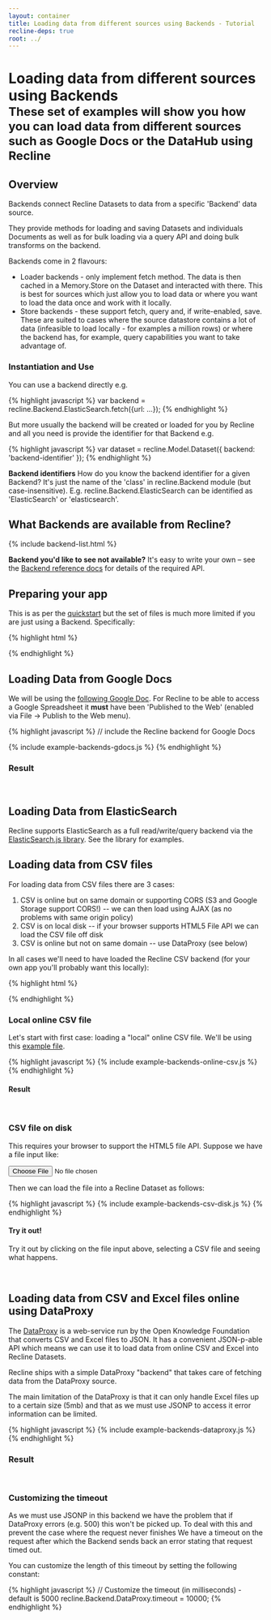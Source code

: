 ```yaml
---
layout: container
title: Loading data from different sources using Backends - Tutorial
recline-deps: true
root: ../
---
```


<div class="page-header">
  <h1>
    Loading data from different sources using Backends
    <br />
    <small>These set of examples will show you how you can load data from different
sources such as Google Docs or the DataHub using Recline</small>
  </h1>
</div>

## Overview

Backends connect Recline Datasets to data from a specific 'Backend' data
source.

They provide methods for loading and saving Datasets and individuals
Documents as well as for bulk loading via a query API and doing bulk transforms
on the backend.

Backends come in 2 flavours:

* Loader backends - only implement fetch method. The data is then cached in a
  Memory.Store on the Dataset and interacted with there. This is best for
  sources which just allow you to load data or where you want to load the data
  once and work with it locally.
* Store backends - these support fetch, query and, if write-enabled, save.
  These are suited to cases where the source datastore contains a lot of data
  (infeasible to load locally - for examples a million rows) or where the
  backend has, for example, query capabilities you want to take advantage of.

### Instantiation and Use

You can use a backend directly e.g.

{% highlight javascript %}
var backend = recline.Backend.ElasticSearch.fetch({url: ...});
{% endhighlight %}

But more usually the backend will be created or loaded for you by Recline and
all you need is provide the identifier for that Backend e.g.

{% highlight javascript %}
var dataset = recline.Model.Dataset({
  backend: 'backend-identifier'
});
{% endhighlight %}

<div class="alert alert-info">
<p><strong>Backend identifiers</strong>
How do you know the backend identifier for a given Backend? It's just the name
of the 'class' in recline.Backend module (but case-insensitive). E.g.
recline.Backend.ElasticSearch can be identified as 'ElasticSearch' or
'elasticsearch'.</p>
</div>

## What Backends are available from Recline?

{% include backend-list.html %}

**Backend you'd like to see not available?** It's easy to write your own
&ndash; see the <a href="backends.html">Backend reference docs</a> for details
of the required API.

## Preparing your app

This is as per the [quickstart](tutorial-views.html) but the set of files is
much more limited if you are just using a Backend. Specifically:

{% highlight html %}
<!-- 3rd party dependencies -->
<script type="text/javascript" src="vendor/jquery/1.7.1/jquery.js"></script>
<script type="text/javascript" src="vendor/underscore/1.1.6/underscore.js"></script>
<script type="text/javascript" src="vendor/backbone/0.5.1/backbone.js"></script>

<!-- include the backend code you need e.g. here for csv -->
<script type="text/javascript" src="http://okfnlabs.org/csv.js/csv.js"></script>

<!-- Or you can just include all of recline. -->
<script type="text/javascript" src="dist/recline.js"></script>
{% endhighlight %}


## Loading Data from Google Docs

We will be using the [following Google
Doc](https://docs.google.com/spreadsheet/ccc?key=0Aon3JiuouxLUdGZPaUZsMjBxeGhfOWRlWm85MmV0UUE#gid=0).
For Recline to be able to access a Google Spreadsheet it **must** have been
'Published to the Web' (enabled via File -> Publish to the Web menu).

{% highlight javascript %}
// include the Recline backend for Google Docs
<script type="text/javascript" src="http://okfnlabs.org/recline.backend.gdocs/backend.gdocs.js"></script>
{% include example-backends-gdocs.js %}
{% endhighlight %}

### Result

<div id="my-gdocs" class="doc-ex-rendered">&nbsp;</div>

<script type="text/javascript" src="http://okfnlabs.org/recline.backend.gdocs/backend.gdocs.js">&nbsp;</script>

<script type="text/javascript">
{% include example-backends-gdocs.js %}
</script>


## Loading Data from ElasticSearch

Recline supports ElasticSearch as a full read/write/query backend via the
[ElasticSearch.js library][esjs]. See the library for examples.

[esjs]: https://github.com/okfn/elasticsearch.js


## Loading data from CSV files

For loading data from CSV files there are 3 cases:

1. CSV is online but on same domain or supporting CORS (S3 and Google Storage support CORS!) -- we can then load using AJAX (as no problems with same origin policy)
2. CSV is on local disk -- if your browser supports HTML5 File API we can load the CSV file off disk
3. CSV is online but not on same domain -- use DataProxy (see below)

In all cases we'll need to have loaded the Recline CSV backend (for your own
app you'll probably want this locally):

{% highlight html %}
<script type="text/javascript" src="http://okfnlabs.org/csv.js/csv.js"></script>
{% endhighlight %}

### Local online CSV file

Let's start with first case: loading a "local" online CSV file. We'll be using this [example file]({{page.root}}/demos/data/sample.csv).

{% highlight javascript %}
{% include example-backends-online-csv.js %}
{% endhighlight %}

#### Result

<div id="my-online-csv" class="doc-ex-rendered">&nbsp;</div>

<script type="text/javascript">
{% include example-backends-online-csv.js %}
</script>

### CSV file on disk

This requires your browser to support the HTML5 file API. Suppose we have a file input like:

<input type="file" class="my-file-input" />

Then we can load the file into a Recline Dataset as follows:

{% highlight javascript %}
{% include example-backends-csv-disk.js %}
{% endhighlight %}

#### Try it out!

Try it out by clicking on the file input above, selecting a CSV file and seeing what happens.

<div id="my-csv-disk" class="doc-ex-rendered">&nbsp;</div>

<script type="text/javascript">
{% include example-backends-csv-disk.js %}
</script>


## Loading data from CSV and Excel files online using DataProxy

The [DataProxy](http://github.com/okfn/dataproxy) is a web-service run by the Open Knowledge Foundation that converts CSV and Excel files to JSON. It has a convenient JSON-p-able API which means we can use it to load data from online CSV and Excel into Recline Datasets.

Recline ships with a simple DataProxy "backend" that takes care of fetching data from the DataProxy source.

The main limitation of the DataProxy is that it can only handle Excel files up to a certain size (5mb) and that as we must use JSONP to access it error information can be limited.

{% highlight javascript %}
{% include example-backends-dataproxy.js %}
{% endhighlight %}

### Result

<div id="my-dataproxy" class="doc-ex-rendered">&nbsp;</div>

<script type="text/javascript">
{% include example-backends-dataproxy.js %}
</script>

### Customizing the timeout

As we must use JSONP in this backend we have the problem that if DataProxy errors (e.g. 500) this won't be picked up. To deal with this and prevent the case where the request never finishes We have a timeout on the request after which the Backend sends back an error stating that request timed out.

You can customize the length of this timeout by setting the following constant:

{% highlight javascript %}
// Customize the timeout (in milliseconds) - default is 5000
recline.Backend.DataProxy.timeout = 10000;
{% endhighlight %}

